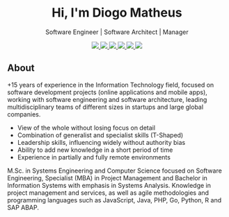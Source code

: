 <h1 align="center">Hi, I'm Diogo Matheus</h1>

<p align="center">Software Engineer | Software Architect | Manager</p>
<p align="center">
  <a href="https://www.linkedin.com/in/diogomatheuscosta/">
    <img src="https://img.shields.io/badge/LinkedIn-blue?style=flat-square&logo=Linkedin&logoColor=white">
  </a>
  <a href="http://lattes.cnpq.br/9740397503720448">
    <img src="https://img.shields.io/badge/Lattes-blue?style=flat-square&logo=google-chrome&logoColor=white">
  </a>
  <a href="https://www.hackerrank.com/profile/diogomatheus">
    <img src="https://img.shields.io/badge/HackerRank-blue?style=flat-square&logo=HackerRank&logoColor=white">
  </a>
  <a href="https://diogomatheus.com.br/">
    <img src="https://img.shields.io/badge/Website & Blog-blue?style=flat-square&logo=google-chrome&logoColor=white">
  </a>
  <a href="https://www.youtube.com/@diogomatheus_">
    <img src="https://img.shields.io/badge/Youtube-blue?style=flat-square&logo=youtube&logoColor=white">
  </a>
  <a href="https://twitter.com/diogomatheus_">
    <img src="https://img.shields.io/badge/Twitter-blue?style=flat-square&logo=twitter&logoColor=white">
  </a>
</p>

## About

+15 years of experience in the Information Technology field, focused on software development projects (online applications and mobile apps), working with software engineering and software architecture, leading multidisciplinary teams of different sizes in startups and large global companies.

- View of the whole without losing focus on detail
- Combination of generalist and specialist skills (T-Shaped)
- Leadership skills, influencing widely without authority bias
- Ability to add new knowledge in a short period of time
- Experience in partially and fully remote environments

M.Sc. in Systems Engineering and Computer Science focused on Software Engineering, Specialist (MBA) in Project Management and Bachelor in Information Systems with emphasis in Systems Analysis. Knowledge in project management and services, as well as agile methodologies and programming languages such as JavaScript, Java, PHP, Go, Python, R and SAP ABAP.
